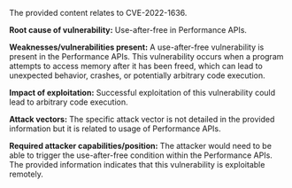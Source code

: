 The provided content relates to CVE-2022-1636.

**Root cause of vulnerability:** Use-after-free in Performance APIs.

**Weaknesses/vulnerabilities present:** A use-after-free vulnerability is present in the Performance APIs. This vulnerability occurs when a program attempts to access memory after it has been freed, which can lead to unexpected behavior, crashes, or potentially arbitrary code execution.

**Impact of exploitation:** Successful exploitation of this vulnerability could lead to arbitrary code execution.

**Attack vectors:** The specific attack vector is not detailed in the provided information but it is related to usage of Performance APIs.

**Required attacker capabilities/position:** The attacker would need to be able to trigger the use-after-free condition within the Performance APIs. The provided information indicates that this vulnerability is exploitable remotely.
